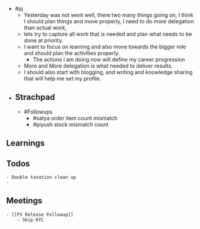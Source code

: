 - #pj
	- Yesterday was not went well, there two many things going on, I think I should plan things  and move properly, I need to do more delegation than actual work,
	- lets try to capture all work that is needed and plan what needs to be done at priority.
	- I want to focus on learning and also move towards the bigger role and should plan the activities properly.
		- The actions i am doing now will define my career progression
	- More and More delegation is what needed to deliver results.
	- I should also start with blogging, and writing and knowledge sharing that will help me set my profile.
- ## Strachpad
	- #Followups
		- #satya order item count mismatch
		- #piyush stock mismatch count
## Learnings
## Todos
	- Double taxation clean up
	-
## Meetings
	- [[FS Release Followup]]
		- Skip KYC